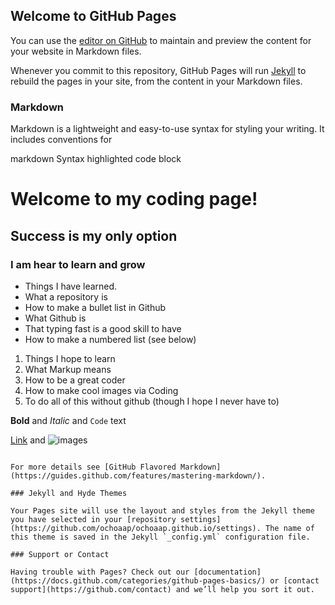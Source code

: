 ## Welcome to GitHub Pages

You can use the [editor on GitHub](https://github.com/ochoaap/ochoaap.github.io/edit/master/README.md) to maintain and preview the content for your website in Markdown files.

Whenever you commit to this repository, GitHub Pages will run [Jekyll](https://jekyllrb.com/) to rebuild the pages in your site, from the content in your Markdown files.

### Markdown

Markdown is a lightweight and easy-to-use syntax for styling your writing. It includes conventions for

markdown
Syntax highlighted code block

# Welcome to my coding page! 
## Success is my only option
### I am hear to learn and grow

- Things I have learned. 
- What a repository is
- How to make a bullet list in Github
- What Github is 
- That typing fast is a good skill to have
- How to make a numbered list (see below) 

1. Things I hope to learn
2. What Markup means
3. How to be a great coder 
4. How to make cool images via Coding
5. To do all of this without github (though I hope I never have to)

**Bold** and _Italic_ and `Code` text

[Link](url) and ![images](src)
```

For more details see [GitHub Flavored Markdown](https://guides.github.com/features/mastering-markdown/).

### Jekyll and Hyde Themes

Your Pages site will use the layout and styles from the Jekyll theme you have selected in your [repository settings](https://github.com/ochoaap/ochoaap.github.io/settings). The name of this theme is saved in the Jekyll `_config.yml` configuration file.

### Support or Contact

Having trouble with Pages? Check out our [documentation](https://docs.github.com/categories/github-pages-basics/) or [contact support](https://github.com/contact) and we’ll help you sort it out.
